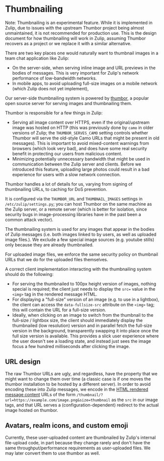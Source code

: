 # Thumbnailing

Note: Thumbnailing is an experimental feature. While it is
implemented in Zulip, due to issues with the upstream Thumbor project
being almost unmaintained, it is not recommended for production use.
This is the design document for how thumbnailing will work in Zulip,
assuming Thumbor recovers as a project or we replace it with a similar
alternative.

There are two key places one would naturally want to thumbnail images
in a team chat application like Zulip:

- On the server-side, when serving inline image and URL previews in
  the bodies of messages. This is very important for Zulip's network
  performance of low-bandwidth networks.
- In mobile apps, to avoid uploading full-size images on a mobile
  network (which Zulip does not yet implement),

Our server-side thumbnailing system is powered by [thumbor][], a
popular open source server for serving images and thumbnailing them.

Thumbor is responsible for a few things in Zulip:

- Serving all image content over HTTPS, even if the original/upstream
  image was hosted on HTTP (this was previously done by `camo` in
  older versions of Zulip; the `THUMBOR_SERVES_CAMO` setting controls
  whether Thumbor will serve the old-style Camo URLs that might be
  present in old messages). This is important to avoid mixed-content
  warnings from browsers (which look very bad), and does have some
  real security benefit in protecting our users from malicious
  content.
- Minimizing potentially unnecessary bandwidth that might be used in
  communication between the Zulip server and clients. Before we
  introduced this feature, uploading large photos could result in a
  bad experience for users with a slow network connection.

Thumbor handles a lot of details for us, varying from signing of
thumbnailing URLs, to caching for DoS prevention.

It is configured via the `THUMBOR_URL` and `THUMBNAIL_IMAGES` settings in
`/etc/zulip/settings.py`; you can host Thumbor on the same machine as
the Zulip server, or a remote server (which is better for isolation,
since security bugs in image-processing libraries have in the past
been a common attack vector).

The thumbnailing system is used for any images that appear in the
bodies of Zulip messages (i.e. both images linked to by users, as well
as uploaded image files.). We exclude a few special image sources
(e.g. youtube stills) only because they are already thumbnailed.

For uploaded image files, we enforce the same security policy on
thumbnail URLs that we do for the uploaded files themselves.

A correct client implementation interacting with the thumbnailing
system should do the following:

- For serving the thumbnailed to 100px height version of images,
  nothing special is required; the client just needs to display the
  `src=` value in the `<img>` tag in the rendered message HTML.
- For displaying a "full-size" version of an image (e.g. to use in a
  lightbox), the client can access the `data-fullsize-src` attribute
  on the `<img>` tag; this will contain the URL for a full-size
  version.
- Ideally, when clicking on an image to switch from the thumbnail to
  the full-size / lightbox size, the client should immediately display
  the thumbnailed (low resolution) version and in parallel fetch the
  full-size version in the background, transparently swapping it into
  place once the full size version is available. This provides a
  slick user experience where the user doesn't see a loading state,
  and instead just sees the image focus a few hundred milliseconds
  after clicking the image.

## URL design

The raw Thumbor URLs are ugly, and regardless, have the property that
we might want to change them over time (a classic case is if one moves
the thumbor installation to be hosted by a different server). In
order to avoid encoding these into Zulip messages, we encode in the
[HTML rendered message content](../subsystems/markdown.md) URLs of
the form
`/thumbnail/?url=https://example.com/image.png&size=thumbnail` as the
`src` in our image tags, and that URL serves a
(configuration-dependent) redirect to the actual image hosted on
thumbor.

## Avatars, realm icons, and custom emoji

Currently, these user-uploaded content are thumbnailed by Zulip's
internal file-upload code, in part because they change rarely and
don't have the same throughput/performance requirements as
user-uploaded files. We may later convert them to use thumbor as
well.

[thumbor]: https://github.com/thumbor/thumbor
